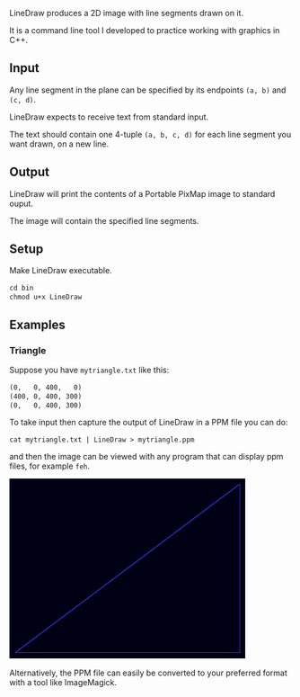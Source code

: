 LineDraw produces a 2D image with line segments drawn on it.

It is a command line tool I developed to practice working with graphics in C++.

## Input

Any line segment in the plane can be specified by its endpoints `(a, b)` and `(c, d)`.

LineDraw expects to receive text from standard input.

The text should contain one 4-tuple `(a, b, c, d)` for each line segment you want drawn, on a new line.

## Output

LineDraw will print the contents of a Portable PixMap image to standard ouput.

The image will contain the specified line segments. 

## Setup

Make LineDraw executable.

```
cd bin
chmod u+x LineDraw
```

## Examples

### Triangle

Suppose you have `mytriangle.txt` like this:

```
(0,   0, 400,   0)
(400, 0, 400, 300)
(0,   0, 400, 300)
```

To take input then capture the output of LineDraw in a PPM file you can do:

```
cat mytriangle.txt | LineDraw > mytriangle.ppm
```

and then the image can be viewed with any program that can display ppm files, for example `feh`.

![image](./examples/triangle/myimage.png)

Alternatively, the PPM file can easily be converted to your preferred format with a tool like ImageMagick.